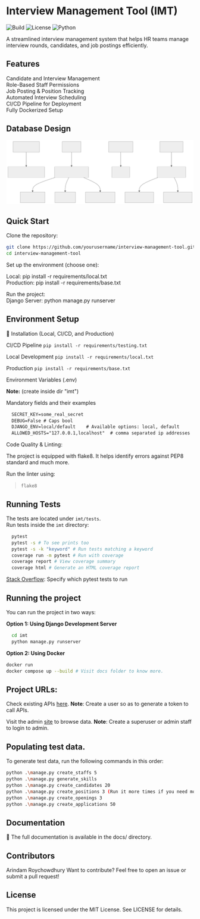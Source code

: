 # Interview Management Tool (IMT)  

![Build](https://img.shields.io/github/actions/workflow/status/arindam31/Interview_management/django.yml?branch=main)  ![License](https://img.shields.io/github/license/arindam31/Interview_management
)  ![Python](https://img.shields.io/badge/python-3.12%2B-blue)  



A streamlined interview management system that helps HR teams manage interview rounds, candidates, and job postings efficiently.

## Features
Candidate and Interview Management  
Role-Based Staff Permissions  
Job Posting & Position Tracking  
Automated Interview Scheduling  
CI/CD Pipeline for Deployment  
Fully Dockerized Setup  


## Database Design

![Database Design](./images/project_diagram_mermaid.svg)

## Quick Start  

Clone the repository:  
```bash
git clone https://github.com/yourusername/interview-management-tool.git
cd interview-management-tool
```
Set up the environment (choose one):

Local: pip install -r requirements/local.txt  
Production: pip install -r requirements/base.txt  

Run the project:  
Django Server: python manage.py runserver


## Environment Setup
🔧 Installation (Local, CI/CD, and Production)

CI/CD Pipeline
`pip install -r requirements/testing.txt`


Local Development
`pip install -r requirements/local.txt`

Production
`pip install -r requirements/base.txt`

Environment Variables (.env)

**Note:** (create inside dir "imt")

Mandatory fields and their examples
```markdown
  SECRET_KEY=some_real_secret
  DEBUG=False # Caps bool
  DJANGO_ENV=local/default    # Available options: local, default
  ALLOWED_HOSTS="127.0.0.1,localhost"  # comma separated ip addresses
```

Code Quality & Linting:

The project is equipped with flake8. It helps identify errors against PEP8 standard and much more.

Run the linter using:
> `flake8`

## Running Tests

The tests are located under `imt/tests`.  
Run tests inside the `imt` directory:  

```bash
  pytest
  pytest -s # To see prints too
  pytest -s -k "keyword" # Run tests matching a keyword
  coverage run -m pytest # Run with coverage
  coverage report # View coverage summary 
  coverage html # Generate an HTML coverage report 
  ```
  [Stack Overflow](https://stackoverflow.com/questions/36456920/specify-which-pytest-tests-to-run-from-a-file/61869181#61869181): Specify which pytest tests to run

## Running the project
You can run the project in two ways:

**Option 1: Using Django Development Server**
```bash
  cd imt
  python manage.py runserver
```

**Option 2: Using Docker**
```bash
docker run 
docker compose up --build # Visit docs folder to know more.
```

## Project URLs:
Check existing APIs [here](http://127.0.0.1:8000/api/schema/swagger-ui/).
**Note**: Create a user so as to generate a token to call APIs.

Visit the admin [site](http://127.0.0.1:8000/admin/) to browse data.
**Note**: Create a superuser or admin staff to login to admin.

## Populating test data.
To generate test data, run the following commands in this order:

```bash
python .\manage.py create_staffs 5
python .\manage.py generate_skills
python .\manage.py create_candidates 20
python .\manage.py create_positions 3 (Run it more times if you need more than created.)
python .\manage.py create_openings 3
python .\manage.py create_applications 50 
```

## Documentation

📄 The full documentation is available in the docs/ directory.

## Contributors
Arindam Roychowdhury
Want to contribute? Feel free to open an issue or submit a pull request!

## License

This project is licensed under the MIT License. See LICENSE for details.